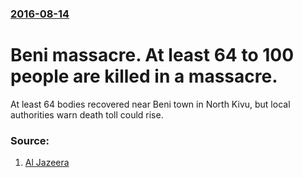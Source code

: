 ### [2016-08-14](/news/2016/08/14/index.md)

# Beni massacre. At least 64 to 100 people are killed in a massacre. 

At least 64 bodies recovered near Beni town in North Kivu, but local authorities warn death toll could rise.


### Source:

1. [Al Jazeera](http://www.aljazeera.com/news/2016/08/scores-hacked-death-machete-attack-dr-congo-160814133550565.html)
